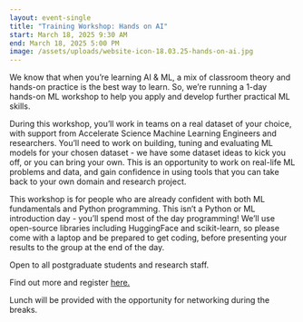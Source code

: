 ```yaml
---
layout: event-single
title: "Training Workshop: Hands on AI"
start: March 18, 2025 9:30 AM
end: March 18, 2025 5:00 PM
image: /assets/uploads/website-icon-18.03.25-hands-on-ai.jpg
---
```

We know that when you’re learning AI & ML, a mix of classroom theory and hands-on practice is the best way to learn. So, we’re running a 1-day hands-on ML workshop to help you apply and develop further practical ML skills.

During this workshop, you’ll work in teams on a real dataset of your choice, with support from Accelerate Science Machine Learning Engineers and researchers. You’ll need to work on building, tuning and evaluating ML models for your chosen dataset - we have some dataset ideas to kick you off, or you can bring your own. This is an opportunity to work on real-life ML problems and data, and gain confidence in using tools that you can take back to your own domain and research project.

This workshop is for people who are already confident with both ML fundamentals and Python programming. This isn’t a Python or ML introduction day - you’ll spend most of the day programming! We’ll use open-source libraries including HuggingFace and scikit-learn, so please come with a laptop and be prepared to get coding, before presenting your results to the group at the end of the day.

Open to all postgraduate students and research staff. 

Find out more and register [here. ](https://www.training.cam.ac.uk/apsci/event/5586205)

Lunch will be provided with the opportunity for networking during the breaks.